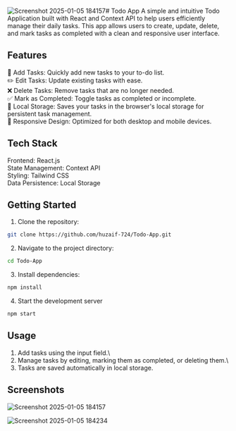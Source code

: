 ![Screenshot 2025-01-05 184157](https://github.com/user-attachments/assets/08ef8ccf-6af8-45cc-b348-18161f46a6ca)# Todo App
A simple and intuitive Todo Application built with React and Context API to help users efficiently manage their daily tasks. This app allows users to create, update, delete, and mark tasks as completed with a clean and responsive user interface.

## Features

📝 Add Tasks: Quickly add new tasks to your to-do list.\
✏️ Edit Tasks: Update existing tasks with ease.<br />
❌ Delete Tasks: Remove tasks that are no longer needed. <br />
✅ Mark as Completed: Toggle tasks as completed or incomplete.<br />
💾 Local Storage: Saves your tasks in the browser's local storage for persistent task management.<br />
📱 Responsive Design: Optimized for both desktop and mobile devices.<br />

## Tech Stack

Frontend: React.js\
State Management: Context API\
Styling: Tailwind CSS\
Data Persistence: Local Storage

## Getting Started

1. Clone the repository:
```bash
git clone https://github.com/huzaif-724/Todo-App.git

```

2. Navigate to the project directory:
```bash
cd Todo-App

```

3. Install dependencies:
```bash
npm install

```
4. Start the development server
```bash
npm start

```

## Usage

1. Add tasks using the input field.\
2. Manage tasks by editing, marking them as completed, or deleting them.\
3. Tasks are saved automatically in local storage.

## Screenshots

![Screenshot 2025-01-05 184157](https://github.com/user-attachments/assets/4d6cd0f6-d760-4be5-9cc4-606b4b4bddd9)

![Screenshot 2025-01-05 184234](https://github.com/user-attachments/assets/9e8b327c-f6bd-431a-bd46-df8ff7aaafae)


